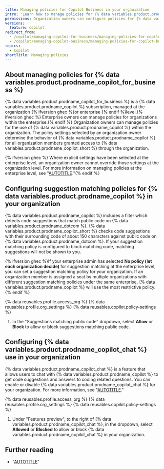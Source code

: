 ```yaml
---
title: Managing policies for Copilot Business in your organization
intro: 'Learn how to manage policies for {% data variables.product.prodname_copilot_for_business %} in your organization.'
permissions: Organization owners can configure policies for {% data variables.product.prodname_copilot_for_business %} for their organization.
versions:
  feature: copilot
redirect_from:
  - /copilot/managing-copilot-for-business/managing-policies-for-copilot-for-business-in-your-organization
  - /copilot/managing-copilot-business/managing-policies-for-copilot-business-in-your-organization
topics:
  - Copilot
shortTitle: Managing policies
---
```


## About managing policies for {% data variables.product.prodname_copilot_for_business %}

{% data variables.product.prodname_copilot_for_business %} is a {% data variables.product.prodname_copilot %} subscription, managed at the organization {% ifversion ghec %}or enterprise {% endif %}level.{% ifversion ghec %} Enterprise owners can manage policies for organizations within the enterprise.{% endif %} Organization owners can manage policies for the use of {% data variables.product.prodname_copilot %} within the organization. The policy settings selected by an organization owner determine the behavior of {% data variables.product.prodname_copilot %} for all organization members granted access to {% data variables.product.prodname_copilot_short %} through the organization.

{% ifversion ghec %} Where explicit settings have been selected at the enterprise level, an organization owner cannot override those settings at the organization level. For more information on managing policies at the enterprise level, see "[AUTOTITLE](/admin/policies/enforcing-policies-for-your-enterprise/enforcing-policies-for-github-copilot-in-your-enterprise)."{% endif %}

## Configuring suggestion matching policies for {% data variables.product.prodname_copilot %} in your organization

{% data variables.product.prodname_copilot %} includes a filter which detects code suggestions that match public code on {% data variables.product.prodname_dotcom %}. {% data variables.product.prodname_copilot_short %} checks code suggestions with their surrounding code of about 150 characters against public code on {% data variables.product.prodname_dotcom %}. If your suggestion matching policy is configured to block matching code, matching suggestions will not be shown to you.

{% ifversion ghec %}If your enterprise admin has selected **No policy (let each organization decide)** for suggestion matching at the enterprise level, you can set a suggestion matching policy for your organization. If an organization member is assigned a seat by multiple organizations with different suggestion matching policies under the same enterprise, {% data variables.product.prodname_copilot %} will use the most restrictive policy.{% endif %}

{% data reusables.profile.access_org %}
{% data reusables.profile.org_settings %}
{% data reusables.copilot.policy-settings %}
1. In the "Suggestions matching public code" dropdown, select **Allow** or **Block** to allow or block suggestions matching public code.

## Configuring {% data variables.product.prodname_copilot_chat %} use in your organization

{% data variables.product.prodname_copilot_chat %} is a feature that allows users to chat with {% data variables.product.prodname_copilot %} to get code suggestions and answers to coding related questions. You can enable or disable {% data variables.product.prodname_copilot_chat %} for your organization. For more information, see "[AUTOTITLE](/copilot/github-copilot-chat/about-github-copilot-chat)."

{% data reusables.profile.access_org %}
{% data reusables.profile.org_settings %}
{% data reusables.copilot.policy-settings %}
1. Under "Features preview", to the right of {% data variables.product.prodname_copilot_chat %}, in the dropdown, select **Allowed** or **Blocked** to allow or block {% data variables.product.prodname_copilot_chat %} in your organization.

## Further reading

- "[AUTOTITLE](/free-pro-team@latest/site-policy/privacy-policies/github-copilot-business-privacy-statement)"
